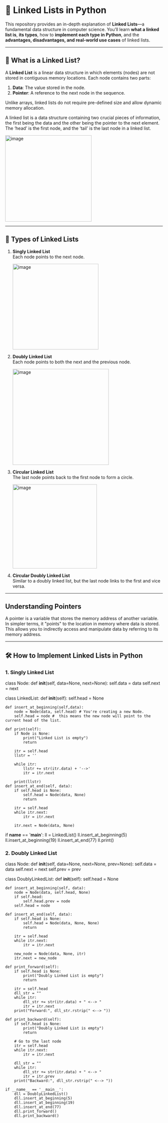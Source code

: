 # 🔗 Linked Lists in Python

This repository provides an in-depth explanation of **Linked Lists**—a fundamental data structure in computer science. You’ll learn **what a linked list is**, **its types**, how to **implement each type in Python**, and the **advantages, disadvantages, and real-world use cases** of linked lists.

---

## 📘 What is a Linked List?

A **Linked List** is a linear data structure in which elements (nodes) are not stored in contiguous memory locations. Each node contains two parts:

1. **Data**: The value stored in the node.
2. **Pointer**: A reference to the next node in the sequence.

Unlike arrays, linked lists do not require pre-defined size and allow dynamic memory allocation.

A linked list is a data structure containing two crucial pieces of information, the first being the data and the other being the pointer to the next element. The ‘head’ is the first node, and the ‘tail’ is the last node in a linked list.

<img width="276" alt="image" src="https://github.com/user-attachments/assets/646097d8-5b43-4229-9d9f-7d6fa532b119" />


---

## 📂 Types of Linked Lists

1. **Singly Linked List**  
   Each node points to the next node.

   <img width="274" alt="image" src="https://github.com/user-attachments/assets/34de666c-ff2e-49a6-a98d-0f310ce447fe" />

3. **Doubly Linked List**  
   Each node points to both the next and the previous node.

   <img width="307" alt="image" src="https://github.com/user-attachments/assets/2b3f94c4-3bb7-45c4-94aa-895997b4bd9a" />
   
5. **Circular Linked List**  
   The last node points back to the first node to form a circle.

   <img width="269" alt="image" src="https://github.com/user-attachments/assets/94045e39-f60d-4b7b-b18c-55a36aa1ca18" />
   
7. **Circular Doubly Linked List**  
   Similar to a doubly linked list, but the last node links to the first and vice versa.

---
## Understanding Pointers
A pointer is a variable that stores the memory address of another variable. In simpler terms, it "points" to the location in memory where data is stored. This allows you to indirectly access and manipulate data by referring to its memory address.

---
## 🛠️ How to Implement Linked Lists in Python
### 1. Singly Linked List
class Node:
    def __init__(self, data=None, next=None):
        self.data = data
        self.next = next
        
class LinkedList:
    def __init__(self):
        self.head = None
    
    def insert_at_beginning(self,data):
        node = Node(data, self.head) # You're creating a new Node.
        self.head = node #  this means the new node will point to the current head of the list.
    
    def print(self):
        if Node is None:
            print("Linked List is empty")
            return 
        
        itr = self.head
        llstr = ''

        while itr:
            llstr += str(itr.data) + '-->'
            itr = itr.next

        print(llstr)
    def insert_at_end(self, data):
        if self.head is None:
            self.head = Node(data, None)
            return 

        itr = self.head
        while itr.next:
            itr = itr.next
        
        itr.next = Node(data, None)

if __name__ == '__main__':
    ll = LinkedList()
    ll.insert_at_beginning(5)
    ll.insert_at_beginning(19)
    ll.insert_at_end(77)
    ll.print()
### 2. Doubly Linked List

class Node:
    def __init__(self, data=None, next=None, prev=None):
        self.data = data
        self.next = next
        self.prev = prev

class DoublyLinkedList:
    def __init__(self):
        self.head = None
    
    def insert_at_beginning(self, data):
        node = Node(data, self.head, None)
        if self.head:
            self.head.prev = node
        self.head = node
    
    def insert_at_end(self, data):
        if self.head is None:
            self.head = Node(data, None, None)
            return

        itr = self.head
        while itr.next:
            itr = itr.next

        new_node = Node(data, None, itr)
        itr.next = new_node

    def print_forward(self):
        if self.head is None:
            print("Doubly Linked List is empty")
            return

        itr = self.head
        dll_str = ""
        while itr:
            dll_str += str(itr.data) + " <--> "
            itr = itr.next
        print("Forward:", dll_str.rstrip(" <--> "))

    def print_backward(self):
        if self.head is None:
            print("Doubly Linked List is empty")
            return

        # Go to the last node
        itr = self.head
        while itr.next:
            itr = itr.next

        dll_str = ""
        while itr:
            dll_str += str(itr.data) + " <--> "
            itr = itr.prev
        print("Backward:", dll_str.rstrip(" <--> "))

    if __name__ == '__main__':
        dll = DoublyLinkedList()
        dll.insert_at_beginning(5)
        dll.insert_at_beginning(19)
        dll.insert_at_end(77)
        dll.print_forward()
        dll.print_backward()
